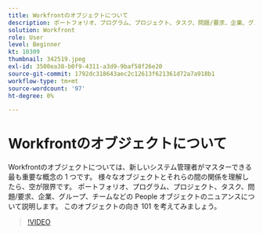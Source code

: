 ```yaml
---
title: Workfrontのオブジェクトについて
description: ポートフォリオ、プログラム、プロジェクト、タスク、問題/要求、企業、グループ、チームなどの People オブジェクトのニュアンスについて説明します。
solution: Workfront
role: User
level: Beginner
kt: 10309
thumbnail: 342519.jpeg
exl-id: 3500ea38-b0f9-4311-a3d9-9baf58f26e20
source-git-commit: 1792dc318643aec2c12613f621361d72a7a918b1
workflow-type: tm+mt
source-wordcount: '97'
ht-degree: 0%

---
```


# Workfrontのオブジェクトについて

Workfrontのオブジェクトについては、新しいシステム管理者がマスターできる最も重要な概念の 1 つです。 様々なオブジェクトとそれらの間の関係を理解したら、空が限界です。 ポートフォリオ、プログラム、プロジェクト、タスク、問題/要求、企業、グループ、チームなどの People オブジェクトのニュアンスについて説明します。 このオブジェクトの向き 101 を考えてみましょう。

>[!VIDEO](https://video.tv.adobe.com/v/342519/?quality=12&learn=on)
